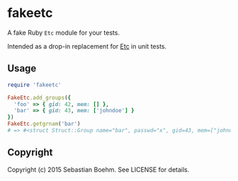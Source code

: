 fakeetc
=======

A fake Ruby `Etc` module for your tests.

Intended as a drop-in replacement for [Etc][etc] in unit tests.

[etc]: http://ruby-doc.org/stdlib-2.2.0/libdoc/etc/rdoc/Etc.html

Usage
-----

```ruby
require 'fakeetc'

FakeEtc.add_groups({
  'foo' => { gid: 42, mem: [] },
  'bar' => { gid: 43, mem: ['johndoe'] }
})
FakeEtc.getgrnam('bar')
# => #<struct Struct::Group name="bar", passwd="x", gid=43, mem=["johndoe"]>
```

Copyright
---------

Copyright (c) 2015 Sebastian Boehm. See LICENSE for details.
